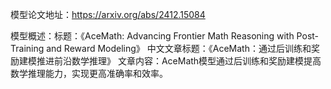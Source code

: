 模型论文地址：https://arxiv.org/abs/2412.15084

模型概述：标题：《AceMath: Advancing Frontier Math Reasoning with Post-Training and Reward Modeling》
中文文章标题：《AceMath：通过后训练和奖励建模推进前沿数学推理》
文章内容：AceMath模型通过后训练和奖励建模提高数学推理能力，实现更高准确率和效率。
